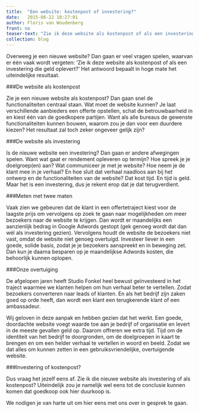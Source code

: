 ```yaml
---
title:  "Een website: kostenpost of investering?"
date:   2015-06-22 10:27:01
author: Floris van Woudenberg
front: no
teaser-text: "Zie ik deze website als kostenpost of als een investering die geld oplevert?’ Het antwoord bepaalt in hoge mate het uiteindelijke resultaat."
collection: blog
---
```

Overweeg je een nieuwe website? Dan gaan er veel vragen spelen, waarvan er één vaak wordt vergeten: ‘Zie ik deze website als kostenpost of als een investering die geld oplevert?’ Het antwoord bepaalt in hoge mate het uiteindelijke resultaat.

###De website als kostenpost

Zie je een nieuwe website als kostenpost? Dan gaan snel de functionaliteiten centraal staan. Wat moet de website kunnen? Je laat verschillende aanbieders een offerte opstellen, schat de betrouwbaarheid in en kiest één van de goedkopere partijen. Want als alle bureaus de gewenste functionaliteiten kunnen bouwen, waarom zou je dan voor een duurdere kiezen? Het resultaat zal toch zeker ongeveer gelijk zijn?

###De website als investering

Is de nieuwe website een investering? Dan gaan er andere afwegingen spelen. Want wat gaat er rendement opleveren op termijn? Hoe spreek je je doelgroep(en) aan? Wat communiceer je met je website? Hoe neem je de klant mee in je verhaal? En hoe sluit dat verhaal naadloos aan bij het ontwerp en de functionaliteiten van de website? Dat kost tijd. En tijd is geld. Maar het is een investering, dus je rekent erop dat je dat terugverdient.

###Meten met twee maten

Vaak zien we gebeuren dat de klant in een offertetraject kiest voor de laagste prijs om vervolgens op zoek te gaan naar mogelijkheden om meer bezoekers naar de website te krijgen. Dan wordt er maandelijks een aanzienlijk bedrag in Google Adwords gestopt (gek genoeg wordt dat dan wél als investering gezien). Vervolgens houdt de website de bezoekers niet vast, omdat de website niet genoeg overtuigd. Investeer liever in een goede, solide basis, zodat je je bezoekers aanspreekt en in beweging zet. Dan kun je daarna besparen op je maandelijkse Adwords kosten, die behoorlijk kunnen oplopen.

###Onze overtuiging

De afgelopen jaren heeft Studio Fonkel heel bewust geïnvesteerd in het traject waarmee we klanten helpen om hun verhaal beter te vertellen. Zodat bezoekers converteren naar leads of klanten. En als het bedrijf zijn zaken goed op orde heeft, dan wordt een klant een terugkerende klant of een ambassadeur.

Wij geloven in deze aanpak en hebben gezien dat het werkt. Een goede, doordachte website voegt waarde toe aan je bedrijf of organisatie en levert in de meeste gevallen geld op. Daarom offreren we extra tijd. Tijd om de identiteit van het bedrijf te doorgronden, om de doelgroepen in kaart te brengen en om een helder verhaal te vertellen in woord en beeld. Zodat we dat alles om kunnen zetten in een gebruiksvriendelijke, overtuigende website.

###Investering of kostenpost?

Dus vraag het jezelf eens af. Zie ik die nieuwe website als investering of als kostenpost? Uiteindelijk zou je namelijk wel eens tot de conclusie kunnen komen dat goedkoop ook hier duurkoop is.

We nodigen je van harte uit om hier eens met ons over in gesprek te gaan.